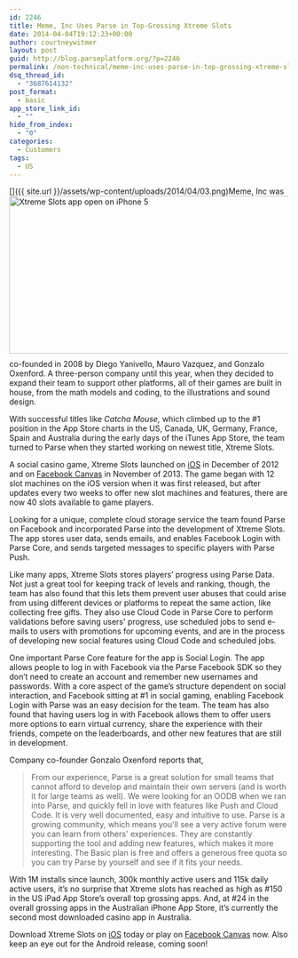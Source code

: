 ```yaml
---
id: 2246
title: Meme, Inc Uses Parse in Top-Grossing Xtreme Slots
date: 2014-04-04T19:12:23+00:00
author: courtneywitmer
layout: post
guid: http://blog.parseplatform.org/?p=2246
permalink: /non-technical/meme-inc-uses-parse-in-top-grossing-xtreme-slots/
dsq_thread_id:
  - "3687614132"
post_format:
  - basic
app_store_link_id:
  - ""
hide_from_index:
  - "0"
categories:
  - Customers
tags:
  - US
---
```

[<img style="border: 0pt none; float: right; padding-left: 10px; padding-bottom: 10px;" src="{{ site.url }}/assets/wp-content/uploads/2014/04/03.png" alt="Xtreme Slots app open on iPhone 5" width="540" height="284" />]({{ site.url }}/assets/wp-content/uploads/2014/04/03.png)Meme, Inc was co-founded in 2008 by Diego Yanivello, Mauro Vazquez, and Gonzalo Oxenford. A three-person company until this year, when they decided to expand their team to support other platforms, all of their games are built in house, from the math models and coding, to the illustrations and sound design.

With successful titles like _Catcha Mouse,_ which climbed up to the #1 position in the App Store charts in the US, Canada, UK, Germany, France, Spain and Australia during the early days of the iTunes App Store, the team turned to Parse when they started working on newest title, Xtreme Slots.

A social casino game, Xtreme Slots launched on <a href="https://www.facebook.com/appcenter/xtremeslots" target="_blank">iOS</a> in December of 2012 and on <a href="https://www.facebook.com/appcenter/xtremeslots" target="_blank">Facebook Canvas</a> in November of 2013. The game began with 12 slot machines on the iOS version when it was first released, but after updates every two weeks to offer new slot machines and features, there are now 40 slots available to game players.

Looking for a unique, complete cloud storage service the team found Parse on Facebook and incorporated Parse into the development of Xtreme Slots. The app stores user data, sends emails, and enables Facebook Login with Parse Core, and sends targeted messages to specific players with Parse Push.

Like many apps, Xtreme Slots stores players’ progress using Parse Data. Not just a great tool for keeping track of levels and ranking, though, the team has also found that this lets them prevent user abuses that could arise from using different devices or platforms to repeat the same action, like collecting free gifts. They also use Cloud Code in Parse Core to perform validations before saving users' progress, use scheduled jobs to send e-mails to users with promotions for upcoming events, and are in the process of developing new social features using Cloud Code and scheduled jobs.

One important Parse Core feature for the app is Social Login. The app allows people to log in with Facebook via the Parse Facebook SDK so they don’t need to create an account and remember new usernames and passwords. With a core aspect of the game’s structure dependent on social interaction, and Facebook sitting at #1 in social gaming, enabling Facebook Login with Parse was an easy decision for the team. The team has also found that having users log in with Facebook allows them to offer users more options to earn virtual currency, share the experience with their friends, compete on the leaderboards, and other new features that are still in development.

Company co-founder Gonzalo Oxenford reports that,

> From our experience, Parse is a great solution for small teams that cannot afford to develop and maintain their own servers (and is worth it for large teams as well). We were looking for an OODB when we ran into Parse, and quickly fell in love with features like Push and Cloud Code. It is very well documented, easy and intuitive to use. Parse is a growing community, which means you'll see a very active forum were you can learn from others' experiences. They are constantly supporting the tool and adding new features, which makes it more interesting. The Basic plan is free and offers a generous free quota so you can try Parse by yourself and see if it fits your needs.

With 1M installs since launch, 300k monthly active users and 115k daily active users, it’s no surprise that Xtreme slots has reached as high as #150 in the US iPad App Store’s overall top grossing apps. And, at #24 in the overall grossing apps in the Australian iPhone App Store, it’s currently the second most downloaded casino app in Australia.

Download Xtreme Slots on <a href="https://itunes.apple.com/us/app/xtreme-slots-free-casino-slot/id553573601?mt=8" target="_blank">iOS</a> today or play on <a href="https://www.facebook.com/appcenter/xtremeslots" target="_blank">Facebook Canvas</a> now. Also keep an eye out for the Android release, coming soon!
